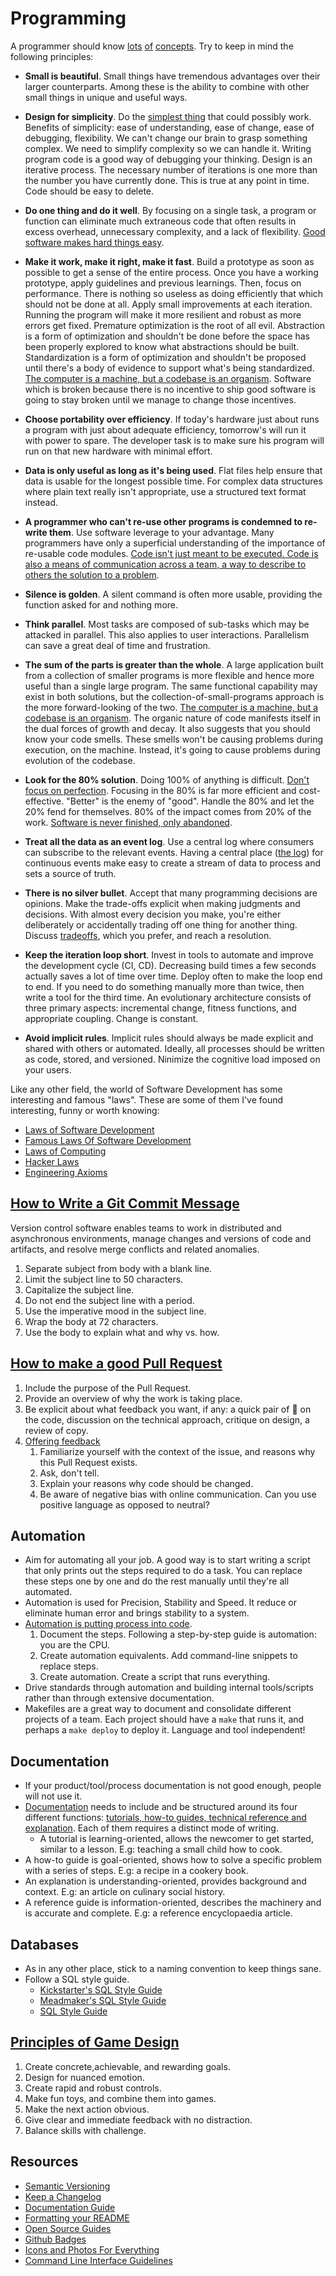 # Programming

A programmer should know [lots](http://programmer.97things.oreilly.com/wiki/index.php/Contributions_Appearing_in_the_Book) [of](http://www.artima.com/weblogs/viewpost.jsp?thread=331531) [concepts](http://programmer.97things.oreilly.com/wiki/index.php/Other_Edited_Contributions). Try to keep in mind the following principles:

- **Small is beautiful**.
  Small things have tremendous advantages over their larger counterparts.
  Among these is the ability to combine with other small things in unique and useful ways.

- **Design for simplicity**.
  Do the [simplest thing](https://landing.google.com/sre/book/chapters/simplicity.html) that could possibly work.
  Benefits of simplicity: ease of understanding, ease of change, ease of debugging, flexibility.
  We can't change our brain to grasp something complex. We need to simplify complexity so we can handle it.
  Writing program code is a good way of debugging your thinking.
  Design is an iterative process. The necessary number of iterations is one more than the number you have currently done. This is true at any point in time.
  Code should be easy to delete.

- **Do one thing and do it well**.
  By focusing on a single task, a program or function can eliminate much extraneous code that often results in excess overhead, unnecessary complexity, and a lack of flexibility. [Good software makes hard things easy](https://medium.com/s/story/notes-to-myself-on-software-engineering-c890f16f4e4d).

- **Make it work, make it right, make it fast**.
  Build a prototype as soon as possible to get a sense of the entire process.
  Once you have a working prototype, apply guidelines and previous learnings. Then, focus on performance.
  There is nothing so useless as doing efficiently that which should not be done at all.
  Apply small improvements at each iteration. Running the program will make it more resilient and robust as more errors get fixed.
  Premature optimization is the root of all evil. Abstraction is a form of optimization and shouldn't be done before the space has been properly explored to know what abstractions should be built. Standardization is a form of optimization and shouldn't be proposed until there's a body of evidence to support what's being standardized.
  [The computer is a machine, but a codebase is an organism](https://meltingasphalt.com/a-codebase-is-an-organism/).
  Software which is broken because there is no incentive to ship good software is going to stay broken until we manage to change those incentives.

- **Choose portability over efficiency**.
  If today's hardware just about runs a program with just about adequate efficiency, tomorrow's will run it with power to spare.
  The developer task is to make sure his program will run on that new hardware with minimal effort.

- **Data is only useful as long as it's being used**.
  Flat files help ensure that data is usable for the longest possible time.
  For complex data structures where plain text really isn't appropriate, use a structured text format instead.

- **A programmer who can't re-use other programs is condemned to re-write them**.
  Use software leverage to your advantage.
  Many programmers have only a superficial understanding of the importance of re-usable code modules.
  [Code isn't just meant to be executed. Code is also a means of communication across a team, a way to describe to others the solution to a problem](https://medium.com/s/story/notes-to-myself-on-software-engineering-c890f16f4e4d).

- **Silence is golden**.
  A silent command is often more usable, providing the function asked for and nothing more.

- **Think parallel**.
  Most tasks are composed of sub-tasks which may be attacked in parallel.
  This also applies to user interactions.
  Parallelism can save a great deal of time and frustration.

- **The sum of the parts is greater than the whole**.
  A large application built from a collection of smaller programs is more flexible and hence more useful than a single large program.
  The same functional capability may exist in both solutions, but the collection-of-small-programs approach is the more forward-looking of the two.
  [The computer is a machine, but a codebase is an organism](https://meltingasphalt.com/a-codebase-is-an-organism/). The organic nature of code manifests itself in the dual forces of growth and decay. It also suggests that you should know your code smells. These smells won't be causing problems during execution, on the machine. Instead, it's going to cause problems during evolution of the codebase.

- **Look for the 80% solution**.
  Doing 100% of anything is difficult. [Don't focus on perfection](https://youtu.be/pYIho556BS8?list=PLypiXJdtIca7i8IrNye4IenjnUCP9LF35).
  Focusing in the 80% is far more efficient and cost-effective. "Better" is the enemy of "good".
  Handle the 80% and let the 20% fend for themselves.
  80% of the impact comes from 20% of the work.
  [Software is never finished, only abandoned](https://stackoverflow.blog/2020/02/20/requirements-volatility-is-the-core-problem-of-software-engineering/).

- **Treat all the data as an event log**.
  Use a central log where consumers can subscribe to the relevant events.
  Having a central place ([the log](https://engineering.linkedin.com/distributed-systems/log-what-every-software-engineer-should-know-about-real-time-datas-unifying)) for continuous events make easy to create a stream of data to process and sets a source of truth.

- **There is no silver bullet**.
  Accept that many programming decisions are opinions.
  Make the trade-offs explicit when making judgments and decisions. With almost every decision you make, you're either deliberately or accidentally trading off one thing for another thing.
  Discuss [tradeoffs](https://twitter.com/kelseyhightower/status/774076482637312001), which you prefer, and reach a resolution.

- **Keep the iteration loop short**.
  Invest in tools to automate and improve the development cycle (CI, CD). Decreasing build times a few seconds actually saves a lot of time over time. Deploy often to make the loop end to end. If you need to do something manually more than twice, then write a tool for the third time. An evolutionary architecture consists of three primary aspects: incremental change, fitness functions, and appropriate coupling. Change is constant.

- **Avoid implicit rules**.
  Implicit rules should always be made explicit and shared with others or automated. Ideally, all processes should be written as code, stored, and versioned. Ninimize the cognitive load imposed on your users.

Like any other field, the world of Software Development has some interesting and famous "laws". These are some of them I've found interesting, funny or worth knowing:

- [Laws of Software Development](http://www.globalnerdy.com/2007/07/18/laws-of-software-development/)
- [Famous Laws Of Software Development](https://www.timsommer.be/famous-laws-of-software-development/)
- [Laws of Computing](https://gist.github.com/sorahn/905f67acf00d6f2aa69e74a39de65941)
- [Hacker Laws](https://github.com/dwmkerr/hacker-laws)
- [Engineering Axioms](https://martinrue.com/my-engineering-axioms/)

## [How to Write a Git Commit Message](https://chris.beams.io/posts/git-commit/)

Version control software enables teams to work in distributed and asynchronous environments, manage changes and versions of code and artifacts, and resolve merge conflicts and related anomalies.

1. Separate subject from body with a blank line.
1. Limit the subject line to 50 characters.
1. Capitalize the subject line.
1. Do not end the subject line with a period.
1. Use the imperative mood in the subject line.
1. Wrap the body at 72 characters.
1. Use the body to explain what and why vs. how.

## [How to make a good Pull Request](https://github.blog/2015-01-21-how-to-write-the-perfect-pull-request/)

1. Include the purpose of the Pull Request.
1. Provide an overview of why the work is taking place.
1. Be explicit about what feedback you want, if any: a quick pair of :eyes: on the code, discussion on the technical approach, critique on design, a review of copy.
1. [Offering feedback](https://mtlynch.io/human-code-reviews-1/)
    1. Familiarize yourself with the context of the issue, and reasons why this Pull Request exists.
    1. Ask, don't tell.
    1. Explain your reasons why code should be changed.
    1. Be aware of negative bias with online communication. Can you use positive language as opposed to neutral?

## Automation

- Aim for automating all your job. A good way is to start writing a script that only prints out the steps required to do a task. You can replace these steps one by one and do the rest manually until they're all automated.
- Automation is used for Precision, Stability and Speed. It reduce or eliminate human error and brings stability to a system.
- [Automation is putting process into code](https://queue.acm.org/detail.cfm?id=3197520).
  1. Document the steps. Following a step-by-step guide is automation: you are the CPU.
  1. Create automation equivalents. Add command-line snippets to replace steps.
  1. Create automation. Create a script that runs everything.
- Drive standards through automation and building internal tools/scripts rather than through extensive documentation.
- Makefiles are a great way to document and consolidate different projects of a team. Each project should have a `make` that runs it, and perhaps a `make deploy` to deploy it. Language and tool independent!

## Documentation

- If your product/tool/process documentation is not good enough, people will not use it.
- [Documentation](https://diataxis.fr/) needs to include and be structured around its four different functions: [tutorials, how-to guides, technical reference and explanation](https://documentation.divio.com/introduction/). Each of them requires a distinct mode of writing.
  - A tutorial is learning-oriented, allows the newcomer to get started, similar to a lesson. E.g: teaching a small child how to cook.
- A how-to guide is goal-oriented, shows how to solve a specific problem with a series of steps. E.g: a recipe in a cookery book.
- An explanation is understanding-oriented, provides background and context. E.g: an article on culinary social history.
- A reference guide is information-oriented, describes the machinery and is accurate and complete. E.g: a reference encyclopaedia article.

## Databases

- As in any other place, stick to a naming convention to keep things sane.
- Follow a SQL style guide.
  - [Kickstarter's SQL Style Guide](https://gist.github.com/fredbenenson/7bb92718e19138c20591)
  - [Meadmaker's SQL Style Guide](https://github.com/meadmaker/sql-style-guide)
  - [SQL Style Guide](https://www.sqlstyle.guide/)

## [Principles of Game Design](https://youtu.be/zaxAdRlyZQ8)

1. Create concrete,achievable, and rewarding goals.
1. Design for nuanced emotion.
1. Create rapid and robust controls.
1. Make fun toys, and combine them into games.
1. Make the next action obvious.
1. Give clear and immediate feedback with no distraction.
1. Balance skills with challenge.

## Resources

- [Semantic Versioning](https://semver.org/)
- [Keep a Changelog](https://keepachangelog.com/en/1.0.0/)
- [Documentation Guide](https://www.writethedocs.org/guide/#)
- [Formatting your README](https://guides.github.com/features/wikis/#Formatting-a-readme)
- [Open Source Guides](https://opensource.guide/)
- [Github Badges](https://shields.io/)
- [Icons and Photos For Everything](https://thenounproject.com/)
- [Command Line Interface Guidelines](https://clig.dev/)
